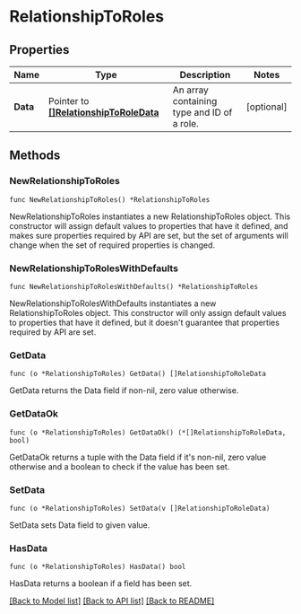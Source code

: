 # RelationshipToRoles

## Properties

Name | Type | Description | Notes
---- | ---- | ----------- | ------
**Data** | Pointer to [**[]RelationshipToRoleData**](RelationshipToRoleData.md) | An array containing type and ID of a role. | [optional] 

## Methods

### NewRelationshipToRoles

`func NewRelationshipToRoles() *RelationshipToRoles`

NewRelationshipToRoles instantiates a new RelationshipToRoles object.
This constructor will assign default values to properties that have it defined,
and makes sure properties required by API are set, but the set of arguments
will change when the set of required properties is changed.

### NewRelationshipToRolesWithDefaults

`func NewRelationshipToRolesWithDefaults() *RelationshipToRoles`

NewRelationshipToRolesWithDefaults instantiates a new RelationshipToRoles object.
This constructor will only assign default values to properties that have it defined,
but it doesn't guarantee that properties required by API are set.

### GetData

`func (o *RelationshipToRoles) GetData() []RelationshipToRoleData`

GetData returns the Data field if non-nil, zero value otherwise.

### GetDataOk

`func (o *RelationshipToRoles) GetDataOk() (*[]RelationshipToRoleData, bool)`

GetDataOk returns a tuple with the Data field if it's non-nil, zero value otherwise
and a boolean to check if the value has been set.

### SetData

`func (o *RelationshipToRoles) SetData(v []RelationshipToRoleData)`

SetData sets Data field to given value.

### HasData

`func (o *RelationshipToRoles) HasData() bool`

HasData returns a boolean if a field has been set.


[[Back to Model list]](../README.md#documentation-for-models) [[Back to API list]](../README.md#documentation-for-api-endpoints) [[Back to README]](../README.md)


